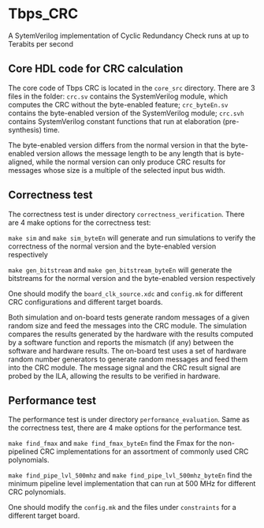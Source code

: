# Tbps_CRC
A SytemVerilog implementation of Cyclic Redundancy Check runs at up to Terabits per second

## Core HDL code for CRC calculation
The core code of Tbps CRC is located in the `core_src` directory. There are 3 files in the folder: `crc.sv` contains the SystemVerilog module, which computes the CRC without the byte-enabled feature; `crc_byteEn.sv` contains the byte-enabled version of the SystemVerilog module; `crc.svh` contains SystemVerilog constant functions that run at elaboration (pre-synthesis) time.

The byte-enabled version differs from the normal version in that the byte-enabled version allows the message length to be any length that is byte-aligned, while the normal version can only produce CRC results for messages whose size is a multiple of the selected input bus width.

## Correctness test
The correctness test is under directory `correctness_verification`. There are 4 make options for the correctness test: 

`make sim` and `make sim_byteEn` will generate and run simulations to verify the correctness of the normal version and the byte-enabled version respectively

`make gen_bitstream` and `make gen_bitstream_byteEn` will generate the bitstreams for the normal version and the byte-enabled version respectively

One should modify the `board_clk_source.xdc` and `config.mk` for different CRC configurations and different target boards.

Both simulation and on-board tests generate random messages of a given random size and feed the messages into the CRC module. The simulation compares the results generated by the hardware with the results computed by a software function and reports the mismatch (if any) between the software and hardware results. The on-board test uses a set of hardware random number generators to generate random messages and feed them into the CRC module. The message signal and the CRC result signal are probed by the ILA, allowing the results to be verified in hardware.

## Performance test
The performance test is under directory `performance_evaluation`. Same as the correctness test, there are 4 make options for the performance test.

`make find_fmax` and `make find_fmax_byteEn` find the Fmax for the non-pipelined CRC implementations for an assortment of commonly used CRC polynomials.

`make find_pipe_lvl_500mhz` and `make find_pipe_lvl_500mhz_byteEn` find the minimum pipeline level implementation that can run at 500 MHz for different CRC polynomials.

One should modify the `config.mk` and the files under `constraints` for a different target board.

